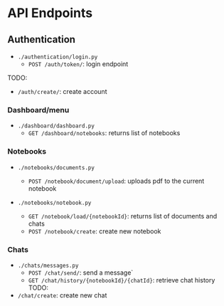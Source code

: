 # API Endpoints

## Authentication
- `./authentication/login.py`
    - `POST /auth/token/`: login endpoint

TODO:
- `/auth/create/`: create account

### Dashboard/menu
- `./dashboard/dashboard.py`
    - `GET /dashboard/notebooks`: returns list of notebooks

### Notebooks
- `./notebooks/documents.py`
    - `POST /notebook/document/upload`: uploads pdf to the current notebook

- `./notebooks/notebook.py`
    - `GET /notebook/load/{notebookId}`: returns list of documents and chats
    - `POST /notebook/create`: create new notebook

### Chats
- `./chats/messages.py`
    - `POST /chat/send/`: send a message`
    - `GET /chat/history/{notebookId}/{chatId}`: retrieve chat history
TODO:
- `/chat/create`: create new chat
